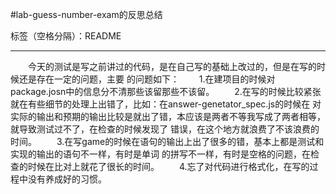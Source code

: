 #lab-guess-number-exam的反思总结

标签（空格分隔）：README

---
&emsp;&emsp;今天的测试是写之前讲过的代码，是在自己写的基础上改过的，但是在写的时候还是存在一定的问题，主要
的问题如下：
&emsp;&emsp;1.在建项目的时候对package.josn中的信息分不清那些该留那些不该留。
&emsp;&emsp;2.在写的时候比较紧张就在有些细节的处理上出错了，比如：在answer-genetator_spec.js的时候在
对实际的输出和预期的输出比较是就出了错，本应该是两者不等我写成了两者相等，就导致测试过不了，在检查的时候发现了
错误，在这个地方就浪费了不该浪费的时间。
&emsp;&emsp;3.在写game的时候在语句的输出上出了很多的错，基本上都是测试和实现的输出的语句不一样，有时是单词
的拼写不一样，有时是空格的问题，在检查的时候在比对上就花了很长的时间。
&emsp;&emsp;4.忘了对代码进行格式化，在写的过程中没有养成好的习惯。
